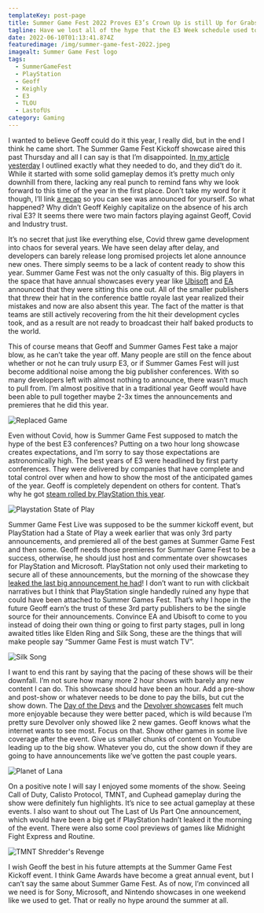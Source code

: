 ```yaml
---
templateKey: post-page
title: Summer Game Fest 2022 Proves E3’s Crown Up is still Up for Grabs
tagline: Have we lost all of the hype that the E3 Week schedule used to bring?
date: 2022-06-10T01:13:41.874Z
featuredimage: /img/summer-game-fest-2022.jpeg
imagealt: Summer Game Fest logo
tags:
  - SummerGameFest
  - PlayStation
  - Geoff
  - Keighly
  - E3
  - TLOU
  - LastofUs
category: Gaming
---
```

I wanted to believe Geoff could do it this year, I really did, but in the end I think he came short. The Summer Game Fest Kickoff showcase aired this past Thursday and all I can say is that I’m disappointed. [In my article yesterday](https://cantpause.com/articles/playstation%E2%80%99s-state-of-play-set-a-high-bar-for-not-e3-week/) I outlined exactly what they needed to do, and they did’t do it. While it started with some solid gameplay demos it’s pretty much only downhill from there, lacking any real punch to remind fans why we look forward to this time of the year in the first place. Don’t take my word for it though, I’ll link [a recap](https://www.destructoid.com/recap-everything-that-happened-at-summer-game-fest-2022/) so you can see was announced for yourself. So what happened? Why didn’t Geoff Keighly capitalize on the absence of his arch rival E3? It seems there were two main factors playing against Geoff, Covid and Industry trust.

It’s no secret that just like everything else, Covid threw game development into chaos for several years. We have seen delay after delay, and developers can barely release long promised projects let alone announce new ones. There simply seems to be a lack of content ready to show this year. Summer Game Fest was not the only casualty of this. Big players in the space that have annual showcases every year like [Ubisoft](https://www.vg247.com/ubisoft-e3-summer-2022-no-show) and [EA](https://www.ign.com/articles/ea-play-2022-canceled) announced that they were sitting this one out. All of the smaller publishers that threw their hat in the conference battle royale last year realized their mistakes and now are also absent this year. The fact of the matter is that teams are still actively recovering from the hit their development cycles took, and as a result are not ready to broadcast their half baked products to the world.

This of course means that Geoff and Summer Games Fest take a major blow, as he can’t take the year off. Many people are still on the fence about whether or not he can truly usurp E3, or if Summer Games Fest will just become additional noise among the big publisher conferences. With so many developers left with almost nothing to announce, there wasn’t much to pull from. I’m almost positive that in a traditional year Geoff would have been able to pull together maybe 2-3x times the announcements and premieres that he did this year.



![Replaced Game](/img/ss_41f681548de388a477a1f930fe3b3997a912098a.jpeg "Replaced Game")



Even without Covid, how is Summer Game Fest supposed to match the hype of the best E3 conferences? Putting on a two hour long showcase creates expectations, and I’m sorry to say those expectations are astronomically high. The best years of E3 were headlined by first party conferences. They were delivered by companies that have complete and total control over when and how to show the most of the anticipated games of the year. Geoff is completely dependent on others for content. That’s why he got [steam rolled by PlayStation this year](https://cantpause.com/articles/playstation%E2%80%99s-state-of-play-set-a-high-bar-for-not-e3-week/).



![Playstation State of Play](/img/state-of-play-june-22.jpeg "Playstation State of Play")



Summer Game Fest Live was supposed to be the summer kickoff event, but PlayStation had a State of Play a week earlier that was only 3rd party announcements, and premiered all of the best games at Summer Game Fest and then some. Geoff needs those premieres for Summer Game Fest to be a success, otherwise, he should just host and commentate over showcases for PlayStation and Microsoft. PlayStation not only used their marketing to secure all of these announcements, but the morning of the showcase they [leaked the last big announcement he had](https://www.ign.com/articles/last-of-us-ps5-remake-leaks-part-1-september-release-date)! I don’t want to run with clickbait narratives but I think that PlayStation single handedly ruined any hype that could have been attached to Summer Games Fest. That’s why I hope in the future Geoff earn’s the trust of these 3rd party publishers to be the single source for their announcements. Convince EA and Ubisoft to come to you instead of doing their own thing or going to first party stages, pull in long awaited titles like Elden Ring and Silk Song, these are the things that will make people say “Summer Game Fest is must watch TV”.



![Silk Song ](/img/fpkbja7bxmsagldz2tzwje.jpeg "Silk Song ")



I want to end this rant by saying that the pacing of these shows will be their downfall. I’m not sure how many more 2 hour shows with barely any new content I can do. This showcase should have been an hour. Add a pre-show and post-show or whatever needs to be done to pay the bills, but cut the show down. The [Day of the Devs](https://www.polygon.com/23160020/summer-game-fest-day-of-the-devs-double-fine-iam8bit) and the [Devolver showcases](https://www.ign.com/articles/devolver-summer-showcase-2022-everything-announced-revealed) felt much more enjoyable because they were better paced, which is wild because I’m pretty sure Devolver only showed like 2 new games. Geoff knows what the internet wants to see most. Focus on that. Show other games in some live coverage after the event. Give us smaller chunks of content on Youtube leading up to the big show. Whatever you do, cut the show down if they are going to have announcements like we’ve gotten the past couple years.



![Planet of Lana](/img/share_image.jpeg "Planet of Lana")



On a positive note I will say I enjoyed some moments of the show. Seeing Call of Duty, Calisto Protocol, TMNT, and Cuphead gameplay during the show were definitely fun highlights. It’s nice to see actual gameplay at these events. I also want to shout out The Last of Us Part One announcement, which would have been a big get if PlayStation hadn’t leaked it the morning of the event. There were also some cool previews of games like Midnight Fight Express and Routine.



![TMNT Shredder's Revenge](/img/teenage-mutant-ninja-turtles-shredders-revenge-image.jpeg "TMNT Shredder's Revenge")



I wish Geoff the best in his future attempts at the Summer Game Fest Kickoff event. I think Game Awards have become a great annual event, but I can’t say the same about Summer Game Fest. As of now, I’m convinced all we need is for Sony, Microsoft, and Nintendo showcases in one weekend like we used to get. That or really no hype around the summer at all.